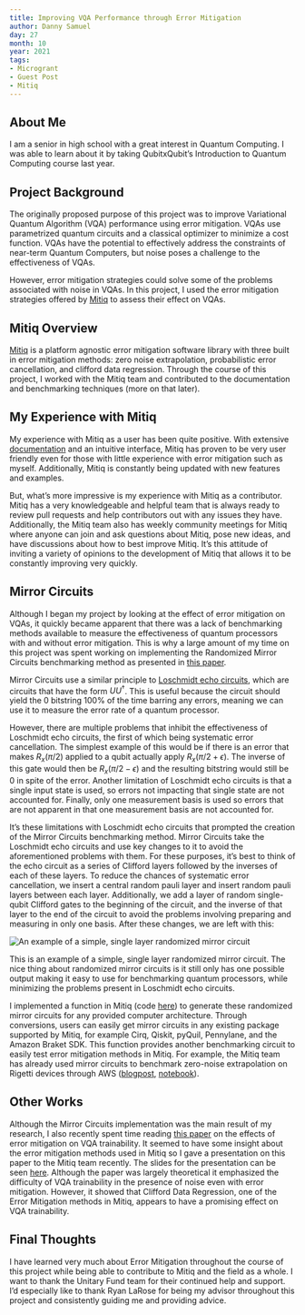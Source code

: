 ```yaml
---
title: Improving VQA Performance through Error Mitigation
author: Danny Samuel
day: 27
month: 10
year: 2021
tags:
- Microgrant
- Guest Post
- Mitiq
---
```


## About Me

I am a senior in high school with a great interest in Quantum Computing. I was able to learn about it by taking QubitxQubit’s Introduction to Quantum Computing course last year.

## Project Background

The originally proposed purpose of this project was to improve Variational Quantum Algorithm (VQA) performance using error mitigation. VQAs use parametrized quantum circuits and a classical optimizer to minimize a cost function. VQAs have the potential to effectively address the constraints of near-term Quantum Computers, but noise poses a challenge to the effectiveness of VQAs.

However, error mitigation strategies could solve some of the problems associated with noise in VQAs. In this project, I used the error mitigation strategies offered by [Mitiq](https//mitiq.readthedocs.io/en/stable/guide/guide-overview.html) to assess their effect on VQAs.

## Mitiq Overview

[Mitiq](https://github.com/unitaryfoundation/mitiq) is a platform agnostic error mitigation software library with three built in error mitigation methods: zero noise extrapolation, probabilistic error cancellation, and clifford data regression. Through the course of this project, I worked with the Mitiq team and contributed to the documentation and benchmarking techniques (more on that later).

## My Experience with Mitiq

My experience with Mitiq as a user has been quite positive. With extensive [documentation](https://mitiq.readthedocs.io/en/stable/) and an intuitive interface, Mitiq has proven to be very user friendly even for those with little experience with error mitigation such as myself. Additionally, Mitiq is constantly being updated with new features and examples.

But, what’s more impressive is my experience with Mitiq as a contributor. Mitiq has a very knowledgeable and helpful team that is always ready to review pull requests and help contributors out with any issues they have. Additionally, the Mitiq team also has weekly community meetings for Mitiq where anyone can join and ask questions about Mitiq, pose new ideas, and have discussions about how to best improve Mitiq. It’s this attitude of inviting a variety of opinions to the development of Mitiq that allows it to be constantly improving very quickly.

## Mirror Circuits

Although I began my project by looking at the effect of error mitigation on VQAs, it quickly became apparent that there was a lack of benchmarking methods available to measure the effectiveness of quantum processors with and without error mitigation. This is why a large amount of my time on this project was spent working on implementing the Randomized Mirror Circuits benchmarking method as presented in [this paper](https://arxiv.org/abs/2008.11294).

Mirror Circuits use a similar principle to [Loschmidt echo circuits](https://quantumai.google/cirq/tutorials/google/echoes), which are circuits that have the form $UU^\dag$. This is useful because the circuit should yield the 0 bitstring 100% of the time barring any errors, meaning we can use it to measure the error rate of a quantum processor.

However, there are multiple problems that inhibit the effectiveness of Loschmidt echo circuits, the first of which being systematic error cancellation. The simplest example of this would be if there is an error that makes $R_x(\pi/2)$ applied to a qubit actually apply $R_x(\pi/2 + \epsilon)$. The inverse of this gate would then be $R_x (\pi/2 - \epsilon)$ and the resulting bitstring would still be 0 in spite of the error. Another limitation of Loschmidt echo circuits is that a single input state is used, so errors not impacting that single state are not accounted for. Finally, only one measurement basis is used so errors that are not apparent in that one measurement basis are not accounted for.

It’s these limitations with Loschmidt echo circuits that prompted the creation of the Mirror Circuits benchmarking method. Mirror Circuits take the Loschmidt echo circuits and use key changes to it to avoid the aforementioned problems with them. For these purposes, it’s best to think of the echo circuit as a series of Clifford layers followed by the inverses of each of these layers. To reduce the chances of systematic error cancellation, we insert a central random pauli layer and insert random pauli layers between each layer. Additionally, we add a layer of random single-qubit Clifford gates to the beginning of the circuit, and the inverse of that layer to the end of the circuit to avoid the problems involving preparing and measuring in only one basis. After these changes, we are left with this:

![An example of a simple, single layer randomized mirror circuit](/images/mitiq_vqe_performance.png "An example of a simple, single layer randomized mirror circuit")

This is an example of a simple, single layer randomized mirror circuit. The nice thing about randomized mirror circuits is it still only has one possible output making it easy to use for benchmarking quantum processors, while minimizing the problems present in Loschmidt echo circuits.

I implemented a function in Mitiq (code [here](https://github.com/unitaryfoundation/mitiq/blob/master/mitiq/benchmarks/mirror_circuits.py)) to generate these randomized mirror circuits for any provided computer architecture. Through conversions, users can easily get mirror circuits in any existing package supported by Mitiq, for example Cirq, Qiskit, pyQuil, Pennylane, and the Amazon Braket SDK. This function provides another benchmarking circuit to easily test error mitigation methods in Mitiq. For example, the Mitiq team has already used mirror circuits to benchmark zero-noise extrapolation on Rigetti devices through AWS ([blogpost](https://aws.amazon.com/blogs/quantum-computing/exploring-quantum-error-mitigation-with-mitiq-and-amazon-braket/), [notebook](https://mitiq.readthedocs.io/en/stable/examples/braket_mirror_circuit.html#define-the-circuit)).

## Other Works

Although the Mirror Circuits implementation was the main result of my research, I also recently spent time reading [this paper](https://arxiv.org/abs/2109.01051) on the effects of error mitigation on VQA trainability. It seemed to have some insight about the error mitigation methods used in Mitiq so I gave a presentation on this paper to the Mitiq team recently. The slides for the presentation can be seen [here](https://docs.google.com/presentation/d/1TOmk3kmrJ73poMeIj8pONTaglqM0DlvaPtnqyO76CQw/edit?usp=sharing). Although the paper was largely theoretical it emphasized the difficulty of VQA trainability in the presence of noise even with error mitigation. However, it showed that Clifford Data Regression, one of the Error Mitigation methods in Mitiq, appears to have a promising effect on VQA trainability.

## Final Thoughts

I have learned very much about Error Mitigation throughout the course of this project while being able to contribute to Mitiq and the field as a whole. I want to thank the Unitary Fund team for their continued help and support. I’d especially like to thank Ryan LaRose for being my advisor throughout this project and consistently guiding me and providing advice.
